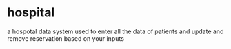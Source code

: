 # hospital
a hospotal data system used to enter all the data of patients and update and remove reservation based on your inputs
